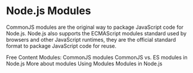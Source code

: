 # Node.js Modules

CommonJS modules are the original way to package JavaScript code for Node.js. Node.js also supports the ECMAScript modules standard used by browsers and other JavaScript runtimes, they are the official standard format to package JavaScript code for reuse.

<ResourceGroupTitle>Free Content</ResourceGroupTitle>
<BadgeLink colorScheme='blue' badgeText='Official Docs' href='https://nodejs.org/api/modules.html#modules-commonjs-modules'>Modules: CommonJS modules</BadgeLink>
<BadgeLink badgeText='yellow' colorScheme="yellow" href='https://blog.logrocket.com/commonjs-vs-es-modules-node-js/'>CommonJS vs. ES modules in Node.js</BadgeLink>
<BadgeLink colorScheme='yellow' badgeText='Read' href='https://www.geeksforgeeks.org/node-js-modules/'>More about modules</BadgeLink>
<BadgeLink colorScheme='yellow' badgeText='Read' href='https://www.freecodecamp.org/news/modular-programming-nodejs-npm-modules/'>Using Modules</BadgeLink>
<BadgeLink badgeText='Watch' href='https://www.youtube.com/watch?v=9Amxzvq5LY8&'>Modules in Node.js</BadgeLink>
